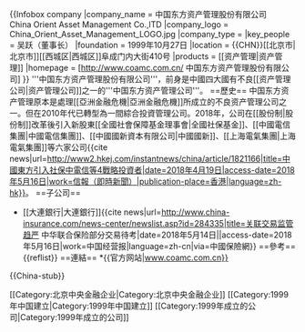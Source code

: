 {{Infobox company
|company_name = 中国东方资产管理股份有限公司<br />China Orient Asset Management Co.,lTD
|company_logo = China_Orient_Asset_Management_LOGO.jpg
|company_type = 
|key_people = 吴跃（董事长）
|foundation = 1999年10月27日
|location = {{CHN}}[[北京市|北京市]][[西城区|西城区]]阜成门内大街410号
|products = [[资产管理|资产管理]]
|homepage = [http://www.coamc.com.cn/ 中国东方资产管理股份有限公司]
}}
'''中国东方资产管理股份有限公司'''，前身是中國四大國有不良[[资产管理公司|资产管理公司]]之一的'''中国东方资产管理公司'''。
==歷史==
中国东方资产管理原本是處理[[亞洲金融危機|亞洲金融危機]]所成立的不良资产管理公司之一。但在2010年代已轉型為一間綜合投資管理公司。2018年，公司在[[股份制|股份制]]改革後引入新股東[[全國社會保障基金理事會|全國社保基金]]、[[中國電信集團|中國電信集團]]、[[中國國新資本有限公司|中國國新]]、[[上海電氣集團|上海電氣集團]]等六家公司<ref>{{cite news|url=http://www2.hkej.com/instantnews/china/article/1821166|title=中國東方引入社保中電信等4戰略投資者|date=2018年4月19日|access-date=2018年5月16日|work=信報（即時新聞）|publication-place=香港|language=zh-hk}}</ref>。
==子公司==
* [[大連銀行|大連銀行]]<ref>{{cite news|url=http://www.china-insurance.com/news-center/newslist.asp?id=284335|title=关联交易监管趋严 中华联合保险部分交易待考|date=2018年5月14日||access-date=2018年5月16日|work=中国经营报|language=zh-cn|via=中國保險網}}</ref>
==參考==
{{reflist}}
==連結==
*{{官方网站|www.coamc.com.cn}}

{{China-stub}}

[[Category:北京中央金融企业|Category:北京中央金融企业]]
[[Category:1999年中国建立|Category:1999年中国建立]]
[[Category:1999年成立的公司|Category:1999年成立的公司]]